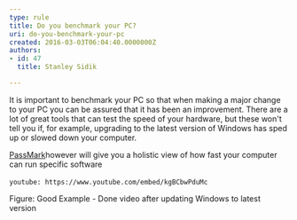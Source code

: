 ```yaml
---
type: rule
title: Do you benchmark your PC?
uri: do-you-benchmark-your-pc
created: 2016-03-03T06:04:40.0000000Z
authors:
- id: 47
  title: Stanley Sidik

---
```


​​​It is important to benchmark your PC so that when making a major change to your PC you can be assured that it has been an improvement. 
There are a lot of great tools that can test the speed of your hardware, but these won't tell you if, for example, upgrading to the latest version of Windows has sped up or slowed down your computer.

[PassMark](http&#58;//www.passmark.com/)​however will give you a holistic view of how fast your computer can run specific software


`youtube: https://www.youtube.com/embed/kgBCbwPduMc`
 

Figure: Good Example - Done video after updating Windows to latest version
